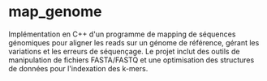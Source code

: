 # map_genome
Implémentation en C++ d'un programme de mapping de séquences génomiques pour aligner les reads sur un génome de référence, gérant les variations et les erreurs de séquençage. Le projet inclut des outils de manipulation de fichiers FASTA/FASTQ et une optimisation des structures de données pour l'indexation des k-mers.
